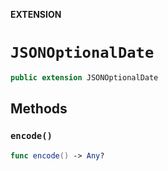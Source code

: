 **EXTENSION**

# `JSONOptionalDate`
```swift
public extension JSONOptionalDate
```

## Methods
### `encode()`

```swift
func encode() -> Any?
```

